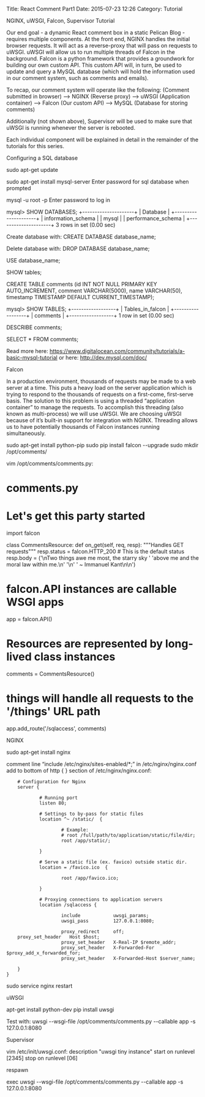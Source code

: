 Title: React Comment Part1
Date: 2015-07-23 12:26
Category: Tutorial

NGINX, uWSGI, Falcon, Supervisor Tutorial

Our end goal - a dynamic React comment box in a static Pelican Blog - requires multiple components. At the front end, NGINX handles the initial browser requests. It will act as a reverse-proxy that will pass on requests to uWSGI. uWSGI will allow us to run multiple threads of Falcon in the background. Falcon is a python framework that provides a groundwork for building our own custom API. This custom API will, in turn, be used to update and query a MySQL database (which will hold the information used in our comment system, such as comments and emails).

To recap, our comment system will operate like the following:
(Comment submitted in browser) --> NGINX (Reverse proxy) --> uWSGI (Application container) --> Falcon (Our custom API) --> MySQL (Database for storing comments)

Additionally (not shown above), Supervisor will be used to make sure that uWSGI is running whenever the server is rebooted. 

Each individual component will be explained in detail in the remainder of the tutorials for this series.

Configuring a SQL database

sudo apt-get update

sudo apt-get install mysql-server
Enter password for sql database when prompted

mysql -u root -p
Enter password to log in

mysql> SHOW DATABASES;
+---------------------+
| Database            |
+---------------------+
| information_schema  |
| mysql               |
| performance_schema  |
+---------------------+
3 rows in set (0.00 sec)

Create database with:
CREATE DATABASE database_name;

Delete database with:
DROP DATABASE database_name;

USE database_name;

SHOW tables;

CREATE TABLE comments (id INT NOT NULL PRIMARY KEY AUTO_INCREMENT, comment VARCHAR(5000), name VARCHAR(50), timestamp TIMESTAMP DEFAULT CURRENT_TIMESTAMP);

mysql> SHOW TABLES;
+------------------+
| Tables_in_falcon |
+------------------+
| comments         |
+------------------+
1 row in set (0.00 sec)

DESCRIBE comments;

SELECT * FROM comments;

Read more here: https://www.digitalocean.com/community/tutorials/a-basic-mysql-tutorial or here: http://dev.mysql.com/doc/

Falcon

In a production environment, thousands of requests may be made to a web server at a time. This puts a heavy load on the server application which is trying to respond to the thousands of requests on a first-come, first-serve basis. The solution to this problem is using a threaded “application container” to manage the requests. To accomplish this threading (also known as multi-process) we will use uWSGI. We are choosing uWSGI because of it’s built-in support for integration with NGINX. Threading allows us to have potentially thousands of Falcon instances running simultaneously.

sudo apt-get install python-pip
sudo pip install falcon --upgrade
sudo mkdir /opt/comments/

vim /opt/comments/comments.py:
# comments.py
# Let's get this party started


import falcon

class CommentsResource:
    def on_get(self, req, resp):
        """Handles GET requests"""
        resp.status = falcon.HTTP_200  # This is the default status
        resp.body = ('\nTwo things awe me most, the starry sky '
                     'above me and the moral law within me.\n'
                     '\n'
                     '    ~ Immanuel Kant\n\n')

# falcon.API instances are callable WSGI apps
app = falcon.API()

# Resources are represented by long-lived class instances
comments = CommentsResource()

# things will handle all requests to the '/things' URL path
app.add_route('/sqlaccess', comments)

NGINX

sudo apt-get install nginx

comment line “include /etc/nginx/sites-enabled/*;” in /etc/nginx/nginx.conf
add to bottom of http { } section of /etc/nginx/nginx.conf:
         
        # Configuration for Nginx
        server {
                
                # Running port
                listen 80;
                        
                # Settings to by-pass for static files 
                location ^~ /static/  {
                
                        # Example:
                        # root /full/path/to/application/static/file/dir;
                        root /app/static/; 

                }
                        
                # Serve a static file (ex. favico) outside static dir.
                location = /favico.ico  {
                
                        root /app/favico.ico;
                
                }
                        
                # Proxying connections to application servers
                location /sqlaccess {
                        
                        include            uwsgi_params;
                        uwsgi_pass         127.0.0.1:8080;
                 
                        proxy_redirect     off;
		proxy_set_header   Host $host;
                        proxy_set_header   X-Real-IP $remote_addr;
                        proxy_set_header   X-Forwarded-For $proxy_add_x_forwarded_for;
                        proxy_set_header   X-Forwarded-Host $server_name;
                        
        }
    } 

sudo service nginx restart

uWSGI

apt-get install python-dev
pip install uwsgi

Test with:
uwsgi --wsgi-file /opt/comments/comments.py --callable app -s 127.0.0.1:8080

Supervisor

vim /etc/init/uwsgi.conf:
description "uwsgi tiny instance"
start on runlevel [2345]
stop on runlevel [06]

respawn

exec uwsgi --wsgi-file /opt/comments/comments.py --callable app -s 127.0.0.1:8080


